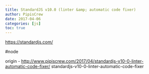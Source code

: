 ```yaml
---
title: StandardJS v10.0 (linter &amp; automatic code fixer)
author: PipisCrew
date: 2017-04-06
categories: [js]
toc: true
---
```


https://standardjs.com/

#node

origin - http://www.pipiscrew.com/2017/04/standardjs-v10-0-linter-automatic-code-fixer/ standardjs-v10-0-linter-automatic-code-fixer